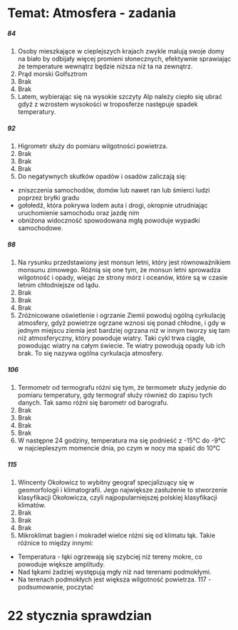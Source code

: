 # Temat: Atmosfera - zadania
##### 84
1. Osoby mieszkające w cieplejszych krajach zwykle malują swoje domy na biało by odbijały więcej promieni słonecznych, efektywnie sprawiając że temperature wewnątrz będzie niższa niż ta na zewnątrz.
2. Prąd morski Golfsztrom
3. Brak
4. Brak
5. Latem, wybierając się na wysokie szczyty Alp należy ciepło się ubrać gdyż z wzrostem wysokości w troposferze następuje spadek temperatury.
##### 92
1. Higrometr służy do pomiaru wilgotności powietrza.
2. Brak
3. Brak
4. Brak
5. Do negatywnych skutków opadów i osadów zaliczają się:
- zniszczenia samochodów, domów lub nawet ran lub śmierci ludzi poprzez bryłki gradu
- gołołedź, która pokrywa lodem auta i drogi, okropnie utrudniając uruchomienie samochodu oraz jazdę nim
- obniżona widoczność spowodowana mgłą powoduje wypadki samochodowe.
##### 98
1. Na rysunku przedstawiony jest monsun letni, który jest równoważnikiem monsunu zimowego. Różnią się one tym, że monsun letni sprowadza wilgotność i opady, wiejąc ze strony mórz i oceanów, które są w czasie letnim chłodniejsze od lądu.
2. Brak
3. Brak
4. Brak
5. Zróżnicowane oświetlenie i ogrzanie Ziemii powoduj ogólną cyrkulację atmosfery, gdyż powietrze ogrzane wznosi się ponad chłodne, i gdy w jednym miejscu ziemia jest bardziej ogrzana niż w innym tworzy się tam niż atmosferyczny, który powoduje wiatry. Taki cykl trwa ciągle, powodując wiatry na całym świecie. Te wiatry powodują opady lub ich brak. To się nazywa ogólna cyrkulacja atmosfery.
##### 106
1. Termometr od termografu różni się tym, że termometr służy jedynie do pomiaru temperatury, gdy termograf służy również do zapisu tych danych. Tak samo różni się barometr od barografu.
2. Brak
3. Brak
4. Brak
5. Brak
6. W następne 24 godziny, temperatura ma się podnieść z -15°C do -9°C w najciepleszym momencie dnia, po czym w nocy ma spaść do 10°C
##### 115
1. Wincenty Okołowicz to wybitny geograf specjalizuący się w geomorfologii i klimatografii. Jego największe zasłużenie to stworzenie klasyfikacji Okołowicza, czyli najpopularniejszej polskiej klasyfikacji klimatów.
2. Brak
3. Brak
4. Brak
5. Mikroklimat bagien i mokradeł wielce różni się od klimatu łąk. Takie różnice to między innymi:
- Temperatura - łąki ogrzewają się szybciej niż tereny mokre, co powoduje większe amplitudy.
- Nad łąkami żadziej występują mgły niż nad terenami podmokłymi.
- Na terenach podmokłych jest większa wilgotność powietrza.
117 - podsumowanie, poczytać
# 22 stycznia sprawdzian
